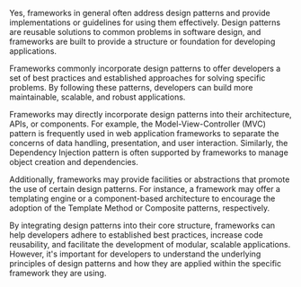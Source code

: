 Yes, frameworks in general often address design patterns and provide implementations or guidelines for using them effectively. Design patterns are reusable solutions to common problems in software design, and frameworks are built to provide a structure or foundation for developing applications.

Frameworks commonly incorporate design patterns to offer developers a set of best practices and established approaches for solving specific problems. By following these patterns, developers can build more maintainable, scalable, and robust applications.

Frameworks may directly incorporate design patterns into their architecture, APIs, or components. For example, the Model-View-Controller (MVC) pattern is frequently used in web application frameworks to separate the concerns of data handling, presentation, and user interaction. Similarly, the Dependency Injection pattern is often supported by frameworks to manage object creation and dependencies.

Additionally, frameworks may provide facilities or abstractions that promote the use of certain design patterns. For instance, a framework may offer a templating engine or a component-based architecture to encourage the adoption of the Template Method or Composite patterns, respectively.

By integrating design patterns into their core structure, frameworks can help developers adhere to established best practices, increase code reusability, and facilitate the development of modular, scalable applications. However, it's important for developers to understand the underlying principles of design patterns and how they are applied within the specific framework they are using.